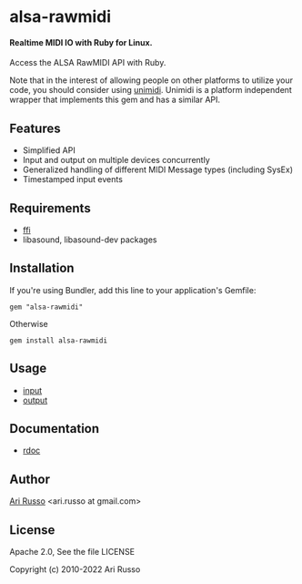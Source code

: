 # alsa-rawmidi

#### Realtime MIDI IO with Ruby for Linux.

Access the ALSA RawMIDI API with Ruby.

Note that in the interest of allowing people on other platforms to utilize your code, you should consider using [unimidi](http://github.com/arirusso/unimidi).  Unimidi is a platform independent wrapper that implements this gem and has a similar API.

## Features

* Simplified API
* Input and output on multiple devices concurrently
* Generalized handling of different MIDI Message types (including SysEx)
* Timestamped input events

## Requirements

* [ffi](http://github.com/ffi/ffi)
* libasound, libasound-dev packages

## Installation

If you're using Bundler, add this line to your application's Gemfile:

`gem "alsa-rawmidi"`

Otherwise

`gem install alsa-rawmidi`

## Usage

* [input](http://github.com/arirusso/alsa-rawmidi/blob/master/examples/input.rb)
* [output](http://github.com/arirusso/alsa-rawmidi/blob/master/examples/output.rb)

## Documentation

* [rdoc](http://rdoc.info/gems/alsa-rawmidi)

## Author

[Ari Russo](http://github.com/arirusso) <ari.russo at gmail.com>

## License

Apache 2.0, See the file LICENSE

Copyright (c) 2010-2022 Ari Russo  
